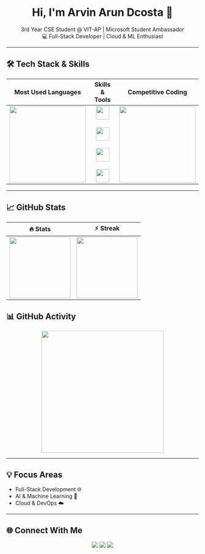 <h1 align="center">Hi, I'm Arvin Arun Dcosta 👋</h1>
<p align="center">
3rd Year CSE Student @ VIT-AP | Microsoft Student Ambassador<br>
💻 Full-Stack Developer | Cloud & ML Enthusiast
</p>

---

## 🛠️ Tech Stack & Skills

<div align="center">

| Most Used Languages | Skills & Tools | Competitive Coding |
|:-----------------:|:--------------:|:----------------:|
| <img src="https://github-readme-stats.vercel.app/api/top-langs?username=Dcosta-Arvin-Arun&layout=compact&theme=radical&hide_border=true" height="200"> | <img src="https://skillicons.dev/icons?i=html,css,js,ts,react,nextjs,tailwind,figma" height="35"><br><br><img src="https://skillicons.dev/icons?i=django,express,nodejs,py,java" height="35"><br><br><img src="https://skillicons.dev/icons?i=mysql,prisma,aws,firebase" height="35"><br><br><img src="https://skillicons.dev/icons?i=git,github,vscode,linux,arduino,raspberrypi" height="35"> | <img src="https://leetcard.jacoblin.cool/dcosta_arvin?theme=radical&ext=heatmap&border=0" height="200"> |

</div>


---

## 📈 GitHub Stats

<div align="center">

| 🔥 Stats | ⚡ Streak |
|:--------:|:---------:|
| <img src="https://github-readme-stats.vercel.app/api?username=Dcosta-Arvin-Arun&show_icons=true&theme=tokyonight&hide_border=true" height="160"/> | <img src="https://streak-stats.demolab.com?user=Dcosta-Arvin-Arun&theme=tokyonight&hide_border=true" height="160"/> |

</div>



## 📊 GitHub Activity

<div align="center">
  <img src="https://github-readme-activity-graph.vercel.app/graph?username=Dcosta-Arvin-Arun&bg_color=1a1b26&color=51afef&line=51afef&point=ff9e64&area_color=7aa2f7&hide_border=true" height="320" />
</div>

---

## 💡 Focus Areas

- Full-Stack Development 🌐  
- AI & Machine Learning 🤖  
- Cloud & DevOps ☁️  

---

## 🌐 Connect With Me  

<p align="center">
<a href="https://github.com/Dcosta-Arvin-Arun"><img src="https://img.shields.io/badge/GitHub-100000?style=for-the-badge&logo=github&logoColor=white"/></a>
<a href="https://linkedin.com/in/arvin-arun-dcosta-21a6002b5"><img src="https://img.shields.io/badge/LinkedIn-0077B5?style=for-the-badge&logo=linkedin&logoColor=white"/></a>
<a href="mailto:arvin.23bce7971@vitapstudent.ac.in"><img src="https://img.shields.io/badge/Email-D14836?style=for-the-badge&logo=gmail&logoColor=white"/></a>
</p>

